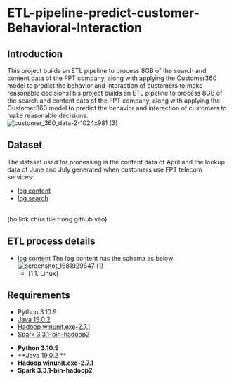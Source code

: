 # ETL-pipeline-predict-customer-Behavioral-Interaction

## Introduction
This project builds an ETL pipeline to process 8GB of the search and content data of the FPT company, along with applying the Customer360 model to predict the behavior and interaction of customers to make reasonable decisionsThis project builds an ETL pipeline to process 8GB of the search and content data of the FPT company, along with applying the Customer360 model to predict the behavior and interaction of customers to make reasonable decisions.
<br>
![customer_360_data-2-1024x981 (3)](https://user-images.githubusercontent.com/101572443/233166379-ed883b3d-ff6d-4e8e-b9b6-722e7a663d5b.png)

## Dataset
The dataset used for processing is the content data of April and the lookup data of June and July generated when customers use FPT telecom services:
- [log content](#)
- [log search](#)
<br>
(bỏ link chứa file trong github vào)

## ETL process details
- [log content](#)
The log content has the schema as below: <br>
![screenshot_1681929647 (1)](https://user-images.githubusercontent.com/101572443/233170588-95393779-53ec-494f-b1da-b92b7b139e95.png)
  - [1.1. Linux]

## Requirements
- Python 3.10.9
- [Java 19.0.2](#)
- [Hadoop winunit.exe-2.7.1](#)
- [Spark 3.3.1-bin-hadoop2](#)
* **Python 3.10.9**
* **Java 19.0.2 **
* **Hadoop winunit.exe-2.7.1**
* **Spark 3.3.1-bin-hadoop2**
